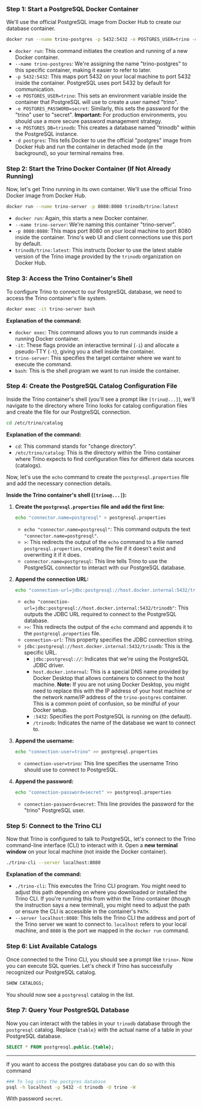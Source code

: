 
### **Step 1: Start a PostgreSQL Docker Container**

We'll use the official PostgreSQL image from Docker Hub to create our database container.

```Bash
docker run --name trino-postgres -p 5432:5432 -e POSTGRES_USER=trino -e POSTGRES_PASSWORD=secret -e POSTGRES_DB=trinodb -d postgres
```

- `docker run`: This command initiates the creation and running of a new Docker container.
- `--name trino-postgres`: We're assigning the name "trino-postgres" to this specific container, making it easier to refer to later.
- `-p 5432:5432`: This maps port 5432 on your local machine to port 5432 inside the container. PostgreSQL uses port 5432 by default for communication.
- `-e POSTGRES_USER=trino`: This sets an environment variable inside the container that PostgreSQL will use to create a user named "trino".
- `-e POSTGRES_PASSWORD=secret`: Similarly, this sets the password for the "trino" user to "secret". **Important:** For production environments, you should use a more secure password management strategy.
- `-e POSTGRES_DB=trinodb`: This creates a database named "trinodb" within the PostgreSQL instance.
- `-d postgres`: This tells Docker to use the official "postgres" image from Docker Hub and run the container in detached mode (in the background), so your terminal remains free.
### **Step 2: Start the Trino Docker Container (If Not Already Running)**
Now, let's get Trino running in its own container. We'll use the official Trino Docker image from Docker Hub.
```Bash
docker run --name trino-server -p 8080:8080 trinodb/trino:latest
```
- `docker run`: Again, this starts a new Docker container.
- `--name trino-server`: We're naming this container "trino-server".
- `-p 8080:8080`: This maps port 8080 on your local machine to port 8080 inside the container. Trino's web UI and client connections use this port by default.
- `trinodb/trino:latest`: This instructs Docker to use the latest stable version of the Trino image provided by the `trinodb` organization on Docker Hub.
### **Step 3: Access the Trino Container's Shell**
To configure Trino to connect to our PostgreSQL database, we need to access the Trino container's file system.

```Bash
docker exec -it trino-server bash
```
**Explanation of the command:**

- `docker exec`: This command allows you to run commands inside a running Docker container.
- `-it`: These flags provide an interactive terminal (`-i`) and allocate a pseudo-TTY (`-t`), giving you a shell inside the container.
- `trino-server`: This specifies the target container where we want to execute the command.
- `bash`: This is the shell program we want to run inside the container.
### **Step 4: Create the PostgreSQL Catalog Configuration File**
Inside the Trino container's shell (you'll see a prompt like `[trino@...]`), we'll navigate to the directory where Trino looks for catalog configuration files and create the file for our PostgreSQL connection.

```Bash
cd /etc/trino/catalog
```

**Explanation of the command:**

- `cd`: This command stands for "change directory".
- `/etc/trino/catalog`: This is the directory within the Trino container where Trino expects to find configuration files for different data sources (catalogs).

Now, let's use the `echo` command to create the `postgresql.properties` file and add the necessary connection details.

**Inside the Trino container's shell (`[trino@...]`):**

1. **Create the `postgresql.properties` file and add the first line:**
	```Bash
    echo "connector.name=postgresql" > postgresql.properties
    ```
    - `echo "connector.name=postgresql"`: This command outputs the text `"connector.name=postgresql"`.
	- `>`: This redirects the output of the `echo` command to a file named `postgresql.properties`, creating the file if it doesn't exist and overwriting it if it does.
	- `connector.name=postgresql`: This line tells Trino to use the PostgreSQL connector to interact with our PostgreSQL database.
2. **Append the connection URL:**
    
    ```Bash
    echo "connection-url=jdbc:postgresql://host.docker.internal:5432/trinodb" >> postgresql.properties
    ```
    - `echo "connection-url=jdbc:postgresql://host.docker.internal:5432/trinodb"`: This outputs the JDBC URL required to connect to the PostgreSQL database.
	- `>>`: This redirects the output of the `echo` command and appends it to the `postgresql.properties` file.
	- `connection-url`: This property specifies the JDBC connection string.
	- `jdbc:postgresql://host.docker.internal:5432/trinodb`: This is the specific URL.
	    - `jdbc:postgresql://`: Indicates that we're using the PostgreSQL JDBC driver.
	    - `host.docker.internal`: This is a special DNS name provided by Docker Desktop that allows containers to connect to the host machine. **Note:** If you are not using Docker Desktop, you might need to replace this with the IP address of your host machine or the network name/IP address of the `trino-postgres` container. This is a common point of confusion, so be mindful of your Docker setup.
	    - `:5432`: Specifies the port PostgreSQL is running on (the default).
	    - `/trinodb`: Indicates the name of the database we want to connect to.
3. **Append the username:**
    
    ```Bash
    echo "connection-user=trino" >> postgresql.properties
    ```
    * `connection-user=trino`: This line specifies the username Trino should use to connect to PostgreSQL.
4. **Append the password:**
    
    ```Bash
    echo "connection-password=secret" >> postgresql.properties
    ```
	- `connection-password=secret`: This line provides the password for the "trino" PostgreSQL user.
### **Step 5: Connect to the Trino CLI**
Now that Trino is configured to talk to PostgreSQL, let's connect to the Trino command-line interface (CLI) to interact with it. Open a **new terminal window** on your local machine (not inside the Docker container).

```Bash
./trino-cli --server localhost:8080
```
**Explanation of the command:**

- `./trino-cli`: This executes the Trino CLI program. You might need to adjust this path depending on where you downloaded or installed the Trino CLI. If you're running this from within the Trino container (though the instruction says a new terminal), you might need to adjust the path or ensure the CLI is accessible in the container's `PATH`.
- `--server localhost:8080`: This tells the Trino CLI the address and port of the Trino server we want to connect to. `localhost` refers to your local machine, and `8080` is the port we mapped in the `docker run` command.
### **Step 6: List Available Catalogs**
Once connected to the Trino CLI, you should see a prompt like `trino>`. Now you can execute SQL queries. Let's check if Trino has successfully recognized our PostgreSQL catalog.

```SQL
SHOW CATALOGS;
```

You should now see a `postgresql` catalog in the list.
### **Step 7: Query Your PostgreSQL Database**

Now you can interact with the tables in your `trinodb` database through the `postgresql` catalog. Replace `{table}` with the actual name of a table in your PostgreSQL database.

```SQL
SELECT * FROM postgresql.public.{table};
```

---
If you want to access the postgres database you can do so with this command
```bash
### To log into the postgres database
psql -h localhost -p 5432 -d trinodb -U trino -W
```
With password `secret`.